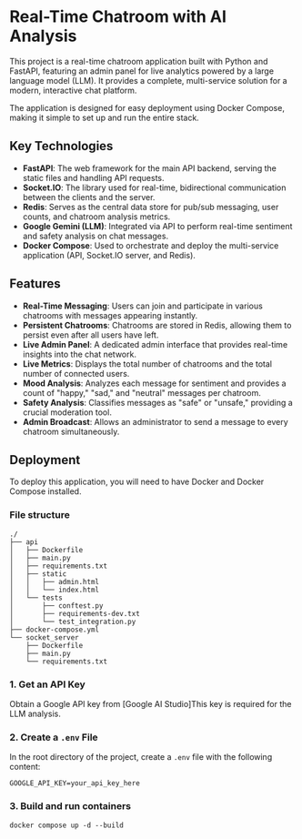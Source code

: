 # Real-Time Chatroom with AI Analysis

This project is a real-time chatroom application built with Python and FastAPI, featuring an admin panel for live analytics powered by a large language model (LLM). It provides a complete, multi-service solution for a modern, interactive chat platform.

The application is designed for easy deployment using Docker Compose, making it simple to set up and run the entire stack.

## Key Technologies

- **FastAPI**: The web framework for the main API backend, serving the static files and handling API requests.
- **Socket.IO**: The library used for real-time, bidirectional communication between the clients and the server.
- **Redis**: Serves as the central data store for pub/sub messaging, user counts, and chatroom analysis metrics.
- **Google Gemini (LLM)**: Integrated via API to perform real-time sentiment and safety analysis on chat messages.
- **Docker Compose**: Used to orchestrate and deploy the multi-service application (API, Socket.IO server, and Redis).

## Features

- **Real-Time Messaging**: Users can join and participate in various chatrooms with messages appearing instantly.
- **Persistent Chatrooms**: Chatrooms are stored in Redis, allowing them to persist even after all users have left.
- **Live Admin Panel**: A dedicated admin interface that provides real-time insights into the chat network.
- **Live Metrics**: Displays the total number of chatrooms and the total number of connected users.
- **Mood Analysis**: Analyzes each message for sentiment and provides a count of "happy," "sad," and "neutral" messages per chatroom.
- **Safety Analysis**: Classifies messages as "safe" or "unsafe," providing a crucial moderation tool.
- **Admin Broadcast**: Allows an administrator to send a message to every chatroom simultaneously.

## Deployment

To deploy this application, you will need to have Docker and Docker Compose installed.

### File structure

```
./
├── api
│   ├── Dockerfile
│   ├── main.py
│   ├── requirements.txt
│   ├── static
│   │   ├── admin.html
│   │   └── index.html
│   └── tests
│       ├── conftest.py
│       ├── requirements-dev.txt
│       └── test_integration.py
├── docker-compose.yml
└── socket_server
    ├── Dockerfile
    ├── main.py
    └── requirements.txt

```



### 1. Get an API Key

Obtain a Google API key from [Google AI Studio]This key is required for the LLM analysis.

### 2. Create a `.env` File

In the root directory of the project, create a `.env` file with the following content:

```
GOOGLE_API_KEY=your_api_key_here
```

### 3. Build and run containers


```
docker compose up -d --build
```






